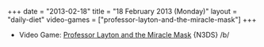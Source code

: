 +++
date = "2013-02-18"
title = "18 February 2013 (Monday)"
layout = "daily-diet"
video-games = ["professor-layton-and-the-miracle-mask"]
+++

<ul>
<li class="entry video-games">Video Game: <a href="/video-games/professor-layton-and-the-miracle-mask">Professor Layton and the Miracle Mask</a> {N3DS} /b/</li>
</ul>